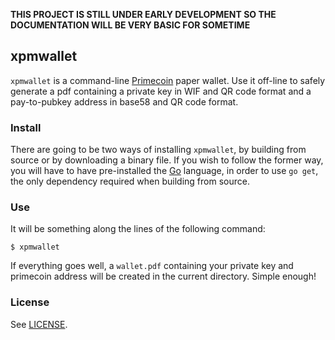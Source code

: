 **THIS PROJECT IS STILL UNDER EARLY DEVELOPMENT SO THE DOCUMENTATION WILL BE VERY BASIC FOR SOMETIME**

## xpmwallet
```xpmwallet``` is a command-line [Primecoin](http://primecoin.io/) paper wallet. Use it off-line to safely generate a pdf containing a private key in WIF and QR code format and a pay-to-pubkey address in base58 and QR code format.

### Install
There are going to be two ways of installing ```xpmwallet```, by building from source or by downloading a binary file. If you wish to follow the former way, you will have to have pre-installed the [Go](https://golang.org/) language, in order to use ```go get```, the only dependency required when building from source.

### Use
It will be something along the lines of the following command:
	
	$ xpmwallet

If everything goes well, a ```wallet.pdf``` containing your private key and primecoin address will be created in the current directory. Simple enough!

### License
See [LICENSE](https://github.com/kargakis/prime/blob/master/LICENSE).
